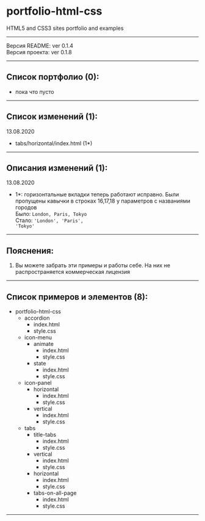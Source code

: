 # portfolio-html-css
HTML5 and CSS3 sites portfolio and examples<br>
<hr>

Версия README: ver 0.1.4 <br>
Версия проекта: ver 0.1.8
<hr>

Список портфолио (0):
-

- пока что пусто

<hr>

Список изменений (1):
-
13.08.2020
- tabs/horizontal/index.html (1*)

<hr>

Описания изменений (1):
-

13.08.2020
- 1*: горизонтальные вкладки теперь работают
исправно. Были пропущены кавычки в строках 16,17,18
у параметров с названиями городов <br>
Было: <code>London, Paris, Tokyo</code><br>
Стало: <code>'London', 'Paris', 'Tokyo'</code>

<hr>

Пояснения:
-
1. Вы можете забрать эти примеры и работы себе.
На них не распространяется коммерческая лицензия

<hr>

Список примеров и элементов (8):
-

- portfolio-html-css
  - accordion
    - index.html
    - style.css
  - icon-menu
    - animate
      - index.html
      - style.css
    - state
      - index.html
      - style.css
  - icon-panel
    - horizontal
      - index.html
      - style.css
    - vertical
      - index.html
      - style.css
  - tabs
    - title-tabs
      - index.html
      - style.css
    - vertical
      - index.html
      - style.css
    - horizontal
      - index.html
      - style.css
    - tabs-on-all-page
      - index.html
      - style.css
    
<hr>